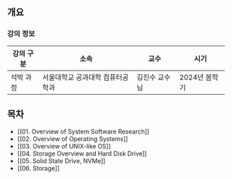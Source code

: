 ## 개요

### 강의 정보

| 강의 구분 | 소속                | 교수      | 시기        |
| ----- | ----------------- | ------- | --------- |
| 석박 과정 | 서울대학교 공과대학 컴퓨터공학과 | 김진수 교수님 | 2024년 봄학기 |

## 목차

- [[01. Overview of System Software Research]]
- [[02. Overview of Operating Systems]]
- [[03. Overview of UNIX-like OS]]
- [[04. Storage Overview and Hard Disk Drive]]
- [[05. Solid State Drive, NVMe]]
- [[06. Storage]]